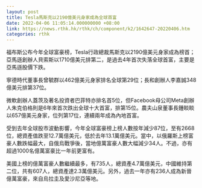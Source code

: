 ```yaml
---
layout: post
title: Tesla馬斯克以2190億美元身家成為全球首富
date: 2022-04-06 11:05:14.000000000 +08:00
link: https://news.rthk.hk/rthk/ch/component/k2/1642647-20220406.htm
categories: rthk
---
```


福布斯公布今年全球富豪榜，Tesla行政總裁馬斯克以2190億美元身家成為榜首；亞馬遜創辦人貝索斯以1710億美元排第二，是過去4年首次失落全球首富，主要是亞馬遜股價下跌。

寧德時代董事長曾毓群以462億美元身家排名全球第29位；長和創辦人李嘉誠348億美元排第37位。
 
微軟創辦人蓋茨及著名投資者巴菲特亦排名首5位，但Facebook母公司Meta創辦人朱克伯格則是6年來首次跌出全球十大首富，排第15位。農夫山泉董事長鍾睒睒以657億美元身家，位列第17位，連續兩年成為內地首富。

受到去年全球股市波動影響，今年全球富豪榜上榜人數按年減少87位，至有2668位，總資產值跌至12.7萬億美元，低於去年13.1萬億美元。當中，以俄羅斯上榜富豪人數跌幅最大，自俄烏戰爭後，當地億萬富豪人數大幅減少34人。不過，亦有超過1000名億萬富豪比一年前更富有。

美國上榜的億萬富豪人數繼續最多，有735人，總資產4.7萬億美元，中國維持第二位，共有607人，總資產達2.3萬億美元。另外，過去一年亦有236人成為新晉億萬富豪，來自烏拉圭及愛沙尼亞等地。
